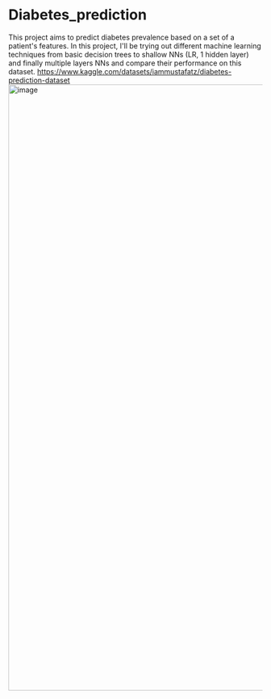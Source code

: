 # Diabetes_prediction
This project aims to predict diabetes prevalence based on a set of a patient's features. 
In this project, I'll be trying out different machine learning techniques from basic decision trees to shallow NNs (LR, 1 hidden layer) and finally multiple layers NNs and compare their performance on this dataset. 
https://www.kaggle.com/datasets/iammustafatz/diabetes-prediction-dataset<img width="1200" height="1200" alt="image" src="https://github.com/user-attachments/assets/ef474dce-9800-4984-bbe2-8e53f8ab285e" />
